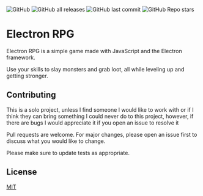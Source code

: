 ![GitHub](https://img.shields.io/github/license/Robbit2/Electron-RPG) ![GitHub all releases](https://img.shields.io/github/downloads/Robbit2/Electron-RPG/total) ![GitHub last commit](https://img.shields.io/github/last-commit/Robbit2/Electron-RPG) ![GitHub Repo stars](https://img.shields.io/github/stars/Robbit2/Electron-RPG)
# Electron RPG

Electron RPG is a simple game made with JavaScript and the Electron framework.

Use your skills to slay monsters and grab loot, all while leveling up and getting stronger.

## Contributing
This is a solo project, unless I find someone I would like to work with or if I think they can bring something I could never do to this project, however, if there are bugs I would appreciate it if you open an issue to resolve it

Pull requests are welcome. For major changes, please open an issue first to discuss what you would like to change.

Please make sure to update tests as appropriate.

## License
[MIT](https://choosealicense.com/licenses/mit/)
